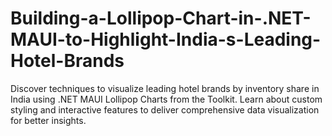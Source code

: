 # Building-a-Lollipop-Chart-in-.NET-MAUI-to-Highlight-India-s-Leading-Hotel-Brands
Discover techniques to visualize leading hotel brands by inventory share in India using .NET MAUI Lollipop Charts from the Toolkit. Learn about custom styling and interactive features to deliver comprehensive data visualization for better insights.
